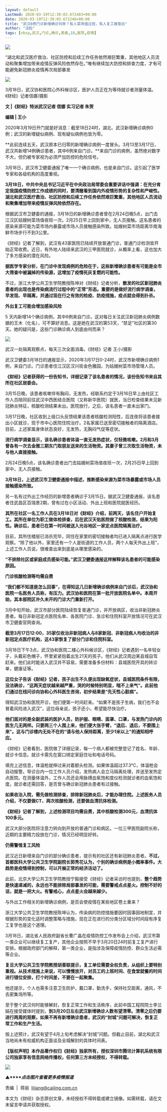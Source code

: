 ```yaml
---
layout: default
Lastmod: 2020-03-19T12:39:03.672483+00:00
date: 2020-03-19T12:39:03.672246+00:00
title: "武汉6例门诊新增确诊何来？有人菜场值过班，有人复工被查出"
author: "活粒"
tags: [nbsp,武汉,门诊,确诊,患者,18,医院,疫情]
---
```


![](https://images.weserv.nl/?url=https%3A//mmbiz.qpic.cn/mmbiz_gif/ia1nxOhDj7ATLLyQibBg0j84iammJvD6rJp6eaCp56o3B7Y30PoXFefxCesWTRQ0KynVx6tj7DZSOFQeRIUy5QTtg/640%3Fwx_fmt%3Dgif)  

“湖北和武汉医疗救治、社区防控和后续工作任务依然艰巨繁重，其他地区人员流动和聚集增加带来疫情反弹风险依然存在。”唯有继续加大防控和排查力度，才有可能避免新冠肺炎疫情再次局部暴发

![](https://images.weserv.nl/?url=https%3A//mmbiz.qpic.cn/mmbiz_jpg/ia1nxOhDj7ATvK7P0I0vTe8MUKlwmlqib5WTOQt9APgKicG4qz8raUnEZDv7UShmkVE859rXE9geZlnl3F4CrFnXw/640%3Fwx_fmt%3Djpeg)

3月18日，武汉协和医院心外科候诊区，医护人员正在为等待就诊者测量体温。《财经》记者信娜/摄影

  

**文 |《财经》特派武汉记者 信娜 实习记者 朱贺**

**编辑 | 王小**

2020年3月19日开门就是好消息：截至18日24时，湖北、武汉新增确诊病例0例；武汉的新增疑似病例、现有疑似病例也皆为零。

**此前连续五天，武汉原本已归零的新增确诊病例一度冒头。3月13至3月17日，武汉共新增14例确诊患者，其中6例来自门诊。**来自门诊的病例，虽然绝对数字不大，但仍被专家视为必须严加防控的危险信号。

3月18日，武汉市卫健委通报了唯一一个确诊病例，也是来自门诊。这引起了医学专家和各级机构的高度重视。

**3月18日，中共中央总书记习近平在中央政治局常委会重要讲话中强调：在充分肯定我国疫情防控工作成绩的同时，要清醒看到国内外疫情形势的复杂性和严峻性。湖北和武汉医疗救治、社区防控和后续工作任务依然艰巨繁重，其他地区人员流动和聚集增加带来疫情反弹风险依然存在。**

根据武汉市卫健委的通报，3月18日的新增确诊患者曾在2月24日晚5点，出门去江汉区姑嫂树菜场值夜班一次。2月25日早上回到家中，无人员接触。这名患者的感染来源可能为菜市场内暴露或市场人员接触感染所致。姑嫂树菜市场距离华南海鲜市场步行不到3公里。

《财经》记者了解到，武汉有43家医院已陆续开放普通门诊，普通门诊检测皆开始正常收费。近日，有外地人陆续来武汉的三甲医院就诊，从概率上看，这也加大了多方感染的潜在风险。

**据医学专家分析，在门诊中发现病例的危险在于，这些新增确诊患者有可能是全市大筛查中被漏掉的传染源，这增加了疫情死灰复燃的可能性。**

不过，浙江大学公共卫生学院教授陈坤对《财经》记者分析，**散发的社区新冠肺炎患者的出现也是传染病流行过程中的“正常”形态。重要的是做好流行病学调查，早发现、早隔离，并通过现在行之有效的检疫、防疫措施，疫点就会得到扑杀。**

**外出复工可能会增加感染风险**

5 天内新增14个确诊病例，其中6例来自门诊。这对每日关注武汉新冠肺炎病例数据的王木（化名），可不算好消息。这是她在武汉的第53天，“禁足”社区的第30天。她的疑问是，这些门诊确诊病人到底由何而来？

![](https://images.weserv.nl/?url=https%3A//mmbiz.qpic.cn/mmbiz_jpg/ia1nxOhDj7ATvK7P0I0vTe8MUKlwmlqib52iaiayjicNFzNd4ibLGysHIc6NNmV0Lgb3szBJMyFbQNY1lar84n88bb4Q/640%3Fwx_fmt%3Djpeg)

武汉一处隔离观察点，每天三次全面消毒。《财经》记者 王小/摄影

  

武汉卫健委3月18日的通报显示，2020年3月17日0-24时，武汉市新增确诊病例1例，来自门诊。门诊患者住江汉区汉兴街金色雅园，为姑嫂树菜市场管理人员。

**《财经》记者获得的一份告知书，详细记录了该名患者的情况，该份告知书来自其所在社区居委会。**

3月15日晚，该患者咳嗽伴有胸闷，无发热，经联系约定于3月16日早上由社区工作人员陪同前往武汉中西医结合医院（又称新华医院）就医，当日检查结果未见新冠肺炎特征，核酸检测结果未出。医院放行，之后，该名患者一直未出家门。

3月17日晚，社区收到上级口头反馈结果该患者核酸检测阳性，后连夜将该患者接出小区就诊，现于市中心医院住院治疗。2名家属已送至密切接触者的隔离酒店。目前，上述家属身体状态良好，无发热，无胸闷气促等症状。

**流行病学调查显示，该名确诊患者体温一直无发热症状，仅轻微咳嗽。2月和3月曾各有一次去金雅三期东门取朋友送来的生活物资。其妻子曾三次取生活物资，未与他人直接接触。**

2月24日晚5点，该名确诊患者出门去姑嫂树菜场值夜班一次，2月25日早上回到家中，无人员接触。

**3月18日，上述武汉市卫健委通报中描述，推断感染来源为菜市场暴露或市场人员接触感染所致。**

另一名有过外出工作经历的新增患者确诊于3月15日。据武汉卫健委通报，该名患者住武昌区百瑞景2期，曾有过在小区活动、外出上班和医院就医经历。

**其所在社区一名工作人员在3月18日对《财经》介绍，前两天，该名住户开始复工。其所在单位为职工做体检排查，后在武汉天佑医院做了核酸检测，结果为阳性。确诊后，患者已在第一时间被送入光谷地区一家定点医院隔离治疗。**

目前，其所住楼层已消杀完毕，同住在家里的密切接触者均已进入隔离点进行医学观察。“除了他以外，家里还有一个人是街道的工作人员，两个人每天外出上班”，上述工作人员说，很难查出来到底是从哪里感染的。

**“不排除社区或家庭成员感染可能。”武汉卫健委通报这样解释该名患者的可能感染原因。**

**门诊核酸检测等均需自费**

**“我们都不知道是怎么回事”，在得知这几日新增确诊病例来自门诊后，武汉协和医院一名医务人员称，有压力。武汉协和医院在第一批开放医院名单中。本周开始，其本部院区许久未开的门诊大门重新打开。**

3月中旬开始，武汉市部分医院陆续恢复普通门诊，并开放病区，收治非新冠肺炎患者。每日非新冠定点医院名单、各医院门诊、急诊和住院科室开放情况可在武汉市卫健委官网查询。

**截至3月17日12:00，35家仅收治非新冠病人与8家新冠、非新冠病人均收治的非新冠定点医疗机构，这43家恢复了部分门诊和住院科室。**

3月18日下午3点，武汉协和医院二楼心外科候诊区，《财经》记者遇到一名年轻女子，头戴彩色帽子，怀里紧紧抱着出生21天的孩子。他们从武汉周边某县城自驾赶来。他们此时能进入武汉并不容易，需要准备多份材料：县城医院开具的转诊单，健康证等。

**这位女子告诉《财经》记者，孩子出生不久便出现缺氧症状，县城医院条件有限，没法确诊，“这两天症状越来越严重，哭的时候特别明显，喘不上来气”。此前他们通过在线问诊向协和心外科医生咨询，初步结果是“先天性心脏病”。**

得知武汉协和医院开诊，他们便第一时间赶来。“如果不是孩子生病，我们也不会冒着风险进入武汉”，这位母亲说，孩子还小，希望能尽快治疗。

**他们面对的是全副武装的医护人员，防护服、眼睛、面罩、口罩，与发热门诊内的医生几无两样。只要两三个人围上来，他们便大张手臂，“退后、退后，不要围上来”。这与门诊楼内无处不在的“请与他人保持距离，至少1米以上”的通知相呼应。**

《财经》记者看到，医院做了详细记录，每一个病人都被完整登记了姓名、年龄、就诊卡信息。就诊卡需先在窗口绑定家庭住址和电话号码。

填完上述信息，体温枪就伸过来对着额头检测。如果体温超过37.3℃，体温枪会自动报警。导诊台内一位工作人员介绍，发热病人会立马隔离处理，并送至发热定点医院。在测量体温外，工作人员还会用脉搏血氧饱和度仪检测就诊者的血氧饱和度。就诊者还需回答，是否曾与确诊新冠肺炎患者有过接触。

**如果收治入院，需先做检测排查，排除新冠肺炎后，才能办理住院。上述医务人员介绍，不仅要做CT、两次核酸检测，还要做血清抗体检测。**

**《财经》记者了解到，上述检测项目均需自费，其中核酸检测300元，血清抗体100多元。**

武汉大部分医院将注意力转向到开放的普通门诊和病区。一位三甲医院副院长称，近期的主要精力投放在门诊，情况已经明显好转。

**仍需警惕复工风险**

武汉近日新增来自门诊的部分确诊患者，提示有的社区还有新冠肺炎患者。**不过，首都医科大学公共卫生学院副院长郭秀花认为，个别的确诊病例是小概率事件。大趋势是疫情得到控制，可以开展正常的经济活动了。**

此前，北京大学公共卫生学院教授宁毅接受《财经》记者采访时也提到，**整个趋势是快速递减的，永远也不能排除局部暴发的可能，需要警戒点点星火。控制不好的话，就是一把大火。有警戒心，点点星火会越来越少。**

与外出工作相关的新增确诊病例，是否会使疫情在某些地区卷土重来？

浙江大学公共卫生学院教授陈坤认为，传染病的防控措施要因时因事因地制宜，并根据形势的变化适时调整策略与措施，现在正在进行的分类分区域分时间段有序复工复学也是这个道理。 

3月18日，湖北省人民政府副省长曹广晶在疫情防控工作发布会上介绍，武汉市第一类企业可以继续复工复产，其他企业按照不早于3月20日24时前复工复产进行安排。根据政府部门的解释，第一类企业，是指涉及保障疫情防控、群众生活必需等企业。

**复旦大学公共卫生学院教授胡善联提示，复工单位需要全权负责，从组织上要特别重视。从技术措施上来说，可以慢慢放开，对员工的上班时间、在食堂就餐的时间进行错位安排，打个时间差，不要在一起聚集。**

他还提示，个人也需多注意卫生防护，戴口罩，勤洗手，保持社交距离，通风，不去密集场所等。

至于整个武汉何时能够解封，恢复正常工作和生活秩序，此前中国工程院院士李兰娟在接受媒体时提到，**到3月20日左右武汉新增确诊人数有望清零。清零之后仍要进行两周的观察，如果不再有新增确诊患者，武汉的“封城”问题可解决，恢复正常工作和生产生活。**

按上述预计，武汉有望于4月上旬考虑解决“封城”问题。但截止目前，湖北和武汉当地尚未有权威机构正面谈及全城解封的具体时间表。

**【版权声明】本作品著作权归《财经》独家所有，授权深圳市腾讯计算机系统有限公司独家享有信息网络传播权，任何第三方未经授权，不得转载。**

[![](https://images.weserv.nl/?url=https%3A//mmbiz.qpic.cn/mmbiz_jpg/ia1nxOhDj7AS1SuJn7gJq2fvZuMdhptNmrcQVOF8bbN60mEtdGa4T3AeJQYEU36rVmpxMmNC9lFwbia4A65eRzlg/640%3Fwx_fmt%3Djpeg)](https://mp.weixin.qq.com/mp/homepage?__biz=MjM5NDU5NTM4MQ==&hid=29&sn=21c0f34c737748fe3b2c372bb40ae622)  

**▲****_点击图片查看更多疫情报道_**

  

  

责编  |  蒋丽  lijiang@caijing.com.cn

本文为《财经》杂志原创文章，未经授权不得转载或建立镜像。如需转载，请在文末留言申请并获取授权。

